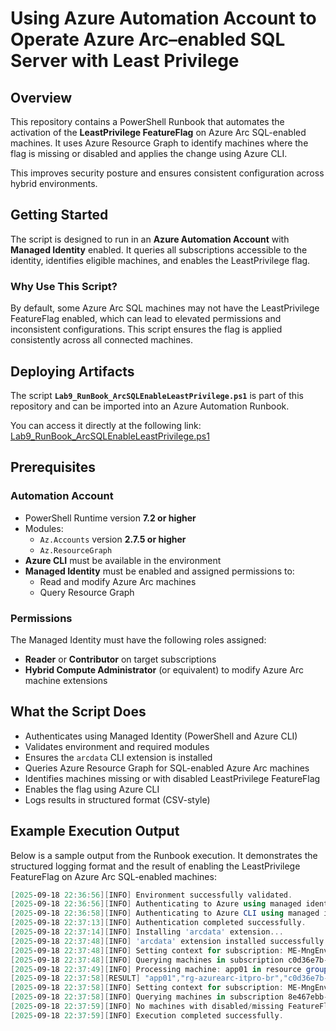 # Using Azure Automation Account to Operate Azure Arc–enabled SQL Server with Least Privilege

## Overview

This repository contains a PowerShell Runbook that automates the activation of the **LeastPrivilege FeatureFlag** on Azure Arc SQL-enabled machines. It uses Azure Resource Graph to identify machines where the flag is missing or disabled and applies the change using Azure CLI.

This improves security posture and ensures consistent configuration across hybrid environments.

## Getting Started

The script is designed to run in an **Azure Automation Account** with **Managed Identity** enabled. It queries all subscriptions accessible to the identity, identifies eligible machines, and enables the LeastPrivilege flag.

### Why Use This Script?

By default, some Azure Arc SQL machines may not have the LeastPrivilege FeatureFlag enabled, which can lead to elevated permissions and inconsistent configurations. This script ensures the flag is applied consistently across all connected machines.

## Deploying Artifacts

The script **`Lab9_RunBook_ArcSQLEnableLeastPrivilege.ps1`** is part of this repository and can be imported into an Azure Automation Runbook.

You can access it directly at the following link:  
[Lab9_RunBook_ArcSQLEnableLeastPrivilege.ps1](https://github.com/fabiotreze/AzureArcBRTips/blob/main/scripts/Lab9_RunBook_ArcSQLEnableLeastPrivilege.ps1)

## Prerequisites

### Automation Account

- PowerShell Runtime version **7.2 or higher**
- Modules:
  - `Az.Accounts` version **2.7.5 or higher**
  - `Az.ResourceGraph`
- **Azure CLI** must be available in the environment
- **Managed Identity** must be enabled and assigned permissions to:
  - Read and modify Azure Arc machines
  - Query Resource Graph

### Permissions

The Managed Identity must have the following roles assigned:
- **Reader** or **Contributor** on target subscriptions
- **Hybrid Compute Administrator** (or equivalent) to modify Azure Arc machine extensions

## What the Script Does

- Authenticates using Managed Identity (PowerShell and Azure CLI)
- Validates environment and required modules
- Ensures the `arcdata` CLI extension is installed
- Queries Azure Resource Graph for SQL-enabled Azure Arc machines
- Identifies machines missing or with disabled LeastPrivilege FeatureFlag
- Enables the flag using Azure CLI
- Logs results in structured format (CSV-style)

## Example Execution Output

Below is a sample output from the Runbook execution. It demonstrates the structured logging format and the result of enabling the LeastPrivilege FeatureFlag on Azure Arc SQL-enabled machines:

```powershell
[2025-09-18 22:36:56][INFO] Environment successfully validated.
[2025-09-18 22:36:56][INFO] Authenticating to Azure using managed identity (PowerShell)...
[2025-09-18 22:36:58][INFO] Authenticating to Azure CLI using managed identity...
[2025-09-18 22:37:13][INFO] Authentication completed successfully.
[2025-09-18 22:37:14][INFO] Installing 'arcdata' extension...
[2025-09-18 22:37:48][INFO] 'arcdata' extension installed successfully.
[2025-09-18 22:37:48][INFO] Setting context for subscription: ME-MngEnvMCAP385546-farodrig-1 (c0d36e7b-027e-4956-94bf-6e17dbf5e791)
[2025-09-18 22:37:48][INFO] Querying machines in subscription c0d36e7b-027e-4956-94bf-6e17dbf5e791...
[2025-09-18 22:37:49][INFO] Processing machine: app01 in resource group rg-azurearc-itpro-br...
[2025-09-18 22:37:58][RESULT] "app01","rg-azurearc-itpro-br","c0d36e7b-027e-4956-94bf-6e17dbf5e791","leastprivilege","false","true","connected","9/18/2025 8:48:31 PM","Success"
[2025-09-18 22:37:58][INFO] Setting context for subscription: ME-MngEnvMCAP385546-farodrig-2 (8e467ebb-7651-4c72-86ec-32f0e7359355)
[2025-09-18 22:37:58][INFO] Querying machines in subscription 8e467ebb-7651-4c72-86ec-32f0e7359355...
[2025-09-18 22:37:59][INFO] No machines with disabled/missing FeatureFlags and 'connected' status found in subscription 8e467ebb-7651-4c72-86ec-32f0e7359355.
[2025-09-18 22:37:59][INFO] Execution completed successfully.
```
